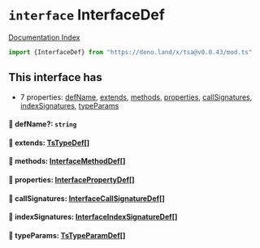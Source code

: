 # `interface` InterfaceDef

[Documentation Index](../README.md)

```ts
import {InterfaceDef} from "https://deno.land/x/tsa@v0.0.43/mod.ts"
```

## This interface has

- 7 properties:
[defName](#-defname-string),
[extends](#-extends-tstypedef),
[methods](#-methods-interfacemethoddef),
[properties](#-properties-interfacepropertydef),
[callSignatures](#-callsignatures-interfacecallsignaturedef),
[indexSignatures](#-indexsignatures-interfaceindexsignaturedef),
[typeParams](#-typeparams-tstypeparamdef)


#### 📄 defName?: `string`



#### 📄 extends: [TsTypeDef](../type.TsTypeDef/README.md)\[]



#### 📄 methods: [InterfaceMethodDef](../interface.InterfaceMethodDef/README.md)\[]



#### 📄 properties: [InterfacePropertyDef](../interface.InterfacePropertyDef/README.md)\[]



#### 📄 callSignatures: [InterfaceCallSignatureDef](../interface.InterfaceCallSignatureDef/README.md)\[]



#### 📄 indexSignatures: [InterfaceIndexSignatureDef](../interface.InterfaceIndexSignatureDef/README.md)\[]



#### 📄 typeParams: [TsTypeParamDef](../interface.TsTypeParamDef/README.md)\[]



